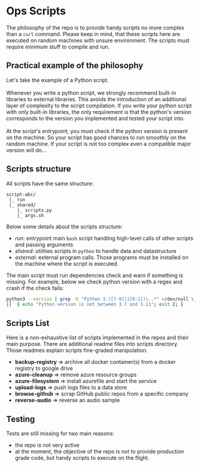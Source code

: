 # Ops Scripts

The philosophy of the repo is to provide handy scripts no more complex than a `curl` command. Please keep in mind, that these scripts here are executed on random machines with unsure environment.
The scripts must require minimum stuff to compile and run. 

## Practical example of the philosophy
Let's take the example of a Python script.<br><br>
Whenever you write a python script, we strongly recommend built-in libraries to external libraries. This avoids the introduction of an additional layer of complexity to the script compilation. 
If you write your python script with only built-in libraries, the only requirement is that the python's version corresponds to the version you implemented and tested your script into.<br><br> 
At the script's entrypoint, you must check if the python version is present on the machine. So your script has good chances to run smoothly on the random machine. If your script is not too complex even a compatible major version will do...

## Scripts structure 
All scripts have the same structure:
````
script-abc/
 |_ run
 |_ shared/ 
    |_ scripts.py
    |_ args.sh
````

Below some details about the scripts structure:
- *run*: entrypoint main `bash` script handling high-level calls of other scripts and passing arguments
- *shared*: utilities scripts in `python` to handle data and datastructure
- *external*: external program calls. Those programs must be installed on the machine where the script is executed. 

The main script must run dependencies check and warn if something is missing. For example, below we check python version with a regex and crash if the check fails:
````bash
python3 --version | grep -E "Python 3.([7-9]|1[0-1])\..*" >/dev/null \
||  { echo "Python version is not between 3.7 and 3.11"; exit 2; }
````

## Scripts List 
Here is a non-exhaustive list of scripts implemented in the repos and their main purpose. 
There are additional readme files into scripts directory. Those readmes explain scripts fine-graded manipulation:
- **backup-registry** => archive all docker container(s) from a docker registry to google drive
- **azure-cleanup** => remove azure resource groups
- **azure-filesystem** => install azurefile and start the service
- **upload-logs** => push logs files to a data store
- **browse-github** => scrap GitHub public repos from a specific company
- **reverse-audio** => reverse an audio sample


## Testing
Tests are still missing for two main reasons:
- the repo is not very active
- at the moment, the objective of the repo is not to provide production grade code, but handy scripts to execute on the flight.
